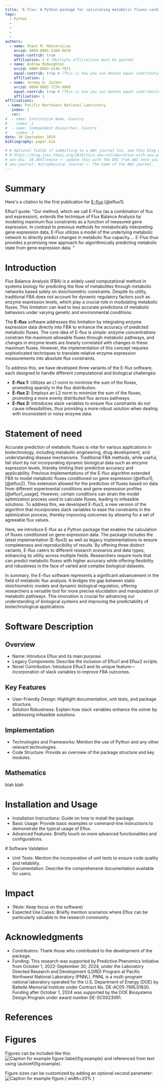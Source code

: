 ```yaml
---
title: 'E-flux: A Python package for calculating metabolic fluxes conditioned on gene expression'
tags:
  - Python
  - 
  - 
  - 
  - 
authors:
  - name: Shant M. Mahserejian
    orcid: 0000-0001-5360-6039
    equal-contrib: true
    affiliation: 1 # (Multiple affiliations must be quoted)
  - name: Andrew McNaughton
    orcid: 0000-0002-4146-7921
    equal-contrib: true # (This is how you can denote equal contributions between multiple authors)
    affiliation: 1
  - name: Jeremy D. Zucker
    orcid: 0000-0002-7276-9009
    equal-contrib: true # (This is how you can denote equal contributions between multiple authors)
    affiliation: 1
affiliations:
 - name: Pacific Northwest National Laboratory
   index: 1
   ror: 
#  - name: Institution Name, Country
#    index: 2
#  - name: Independent Researcher, Country
#    index: 3
date: 30 September 2024
bibliography: paper.bib

# # Optional fields if submitting to a AAS journal too, see this blog post:
# # https://blog.joss.theoj.org/2018/12/a-new-collaboration-with-aas-publishing
# aas-doi: 10.3847/xxxxx <- update this with the DOI from AAS once you know it.
# aas-journal: Astrophysical Journal <- The name of the AAS journal.
---
```


# Summary

Here's a citation to the first publication for [E-flux](https://doi.org/10.1371/journal.pcbi.1000489) [@eflux1].

Eflux1 quote: "Our method, which we call E-Flux (as a combination of flux and expression), extends the technique of Flux Balance Analysis by modeling maximum flux constraints as a function of measured gene expression. In contrast to previous methods for metabolically interpreting gene expression data, E-Flux utilizes a model of the underlying metabolic network to directly predict changes in metabolic flux capacity.... E-Flux thus provides a promising new approach for algorithmically predicting metabolic state from gene expression data. "



# Introduction 

Flux Balance Analysis (FBA) is a widely used computational method in systems biology for predicting the flow of metabolites through metabolic networks based solely on stoichiometric constraints. Despite its utility, traditional FBA does not account for dynamic regulatory factors such as enzyme expression levels, which play a crucial role in modulating metabolic fluxes. This limitation can lead to less accurate predictions of metabolic behaviors under varying genetic and environmental conditions.

The **E-flux** software addresses this limitation by integrating enzyme expression data directly into FBA to enhance the accuracy of predicted metabolic fluxes. The core idea of E-flux is simple: enzyme concentrations constrain the maximum allowable fluxes through metabolic pathways, and changes in enzyme levels are linearly correlated with changes in these maximum fluxes. However, the implementation of this concept requires sophisticated techniques to translate relative enzyme expression measurements into absolute flux constraints.

To address this, we have developed three variants of the E-flux software, each designed to handle different computational and biological challenges:

* **E-flux 1:** Utilizes an L1 norm to minimize the sum of the fluxes, promoting sparsity in the flux distribution.
* **E-flux 2:** Employs an L2 norm to minimize the sum of the fluxes, promoting a more evenly distributed flux across pathways.
* **E-flux 3:** Introduces slack variables to ensure flux constraints do not cause infeasibilities, thus providing a more robust solution when dealing with inconsistent or noisy enzyme data.



# Statement of need

Accurate prediction of metabolic fluxes is vital for various applications in biotechnology, including metabolic engineering, drug development, and understanding disease mechanisms. Traditional FBA methods, while useful, fall short by not incorporating dynamic biological data such as enzyme expression levels, thereby limiting their predictive accuracy and applicability.
Previous implementations of the E-flux algorithm extended FBA to model metabolic fluxes conditioned on gene expression [@eflux1], [@eflux2]. This extension allowed for the prediction of fluxes based on data from different experimental conditions and gene expression profiles [@eflux1_usage]. However, certain conditions can strain the model optimization process used to calculate fluxes, leading to infeasible solutions. To address this, we developed E-flux3, a new version of the algorithm that incorporates slack variables to ease the constraints in the optimization process, thereby improving outcomes by allowing for a set of agreeable flux values.

Here, we introduce E-flux as a Python package that enables the calculation of fluxes conditioned on gene expression data. The package includes the latest implementation (E-flux3) as well as legacy implementations to ensure completeness and reproducibility of results. By offering three distinct variants, E-flux caters to different research scenarios and data types, enhancing its utility across multiple fields. Researchers require tools that can predict metabolic fluxes with higher accuracy while offering flexibility and robustness in the face of varied and complex biological datasets.

In summary, the E-flux software represents a significant advancement in the field of metabolic flux analysis. It bridges the gap between static stoichiometric models and dynamic biological regulation, offering researchers a versatile tool for more precise elucidation and manipulation of metabolic pathways. This innovation is crucial for advancing our understanding of biological systems and improving the predictability of biotechnological applications.
# Software Description

## Overview
- Name: Introduce Eflux and its main purpose.
- Legacy Components: Describe the inclusion of Eflux1 and Eflux2 scripts.
- Novel Contribution: Introduce Eflux3 and its unique feature—incorporation of slack variables to improve FBA outcomes.

## Key Features
- User-Friendly Design: Highlight documentation, unit tests, and package structure.
- Solution Robustness: Explain how slack variables enhance the solver by addressing infeasible solutions.

## Implementation
- Technologies and Frameworks: Mention the use of Python and any other relevant technologies.
- Code Structure: Provide an overview of the package structure and key modules.

## Mathematics
blah blah
<!-- 
Single dollars ($) are required for inline mathematics e.g. $f(x) = e^{\pi/x}$

Double dollars make self-standing equations: 

$$\Theta(x) = \left\{\begin{array}{l}
0\textrm{ if } x < 0\cr
1\textrm{ else}
\end{array}\right.$$

You can also use plain \LaTeX for equations
\begin{equation}\label{eq:fourier}
\hat f(\omega) = \int_{-\infty}^{\infty} f(x) e^{i\omega x} dx
\end{equation}
and refer to \autoref{eq:fourier} from text. -->


# Installation and Usage
- Installation Instructions: Guide on how to install the package.
- Basic Usage: Provide basic examples or command-line instructions to demonstrate the typical usage of Eflux.
- Advanced Features: Briefly touch on more advanced functionalities and configurations.


# Software Validation
- Unit Tests: Mention the incorporation of unit tests to ensure code quality and reliability.
- Documentation: Describe the comprehensive documentation available for users.


# Impact
- (Note: Keep focus on the software)
- Expected Use Cases: Briefly mention scenarios where Eflux can be particularly valuable to the research community.


# Acknowledgments
- Contributors: Thank those who contributed to the development of the package.
- Funding: This research was supported by Predictive Phenomics Initiative from October 1, 2022-September 30, 2024, under the Laboratory Directed Research and Development (LDRD) Program at Pacific Northwest National Laboratory (PNNL).  PNNL is a multi-program national laboratory operated for the U.S. Department of Energy (DOE) by Battelle Memorial Institute under Contract No. DE-AC05-76RL01830.  Funding after October 1, 2024 was supported by  the DOE Biosystems Design Program under award number DE-SC0023091.



# References

 

<!-- Citations to entries in paper.bib should be in
[rMarkdown](http://rmarkdown.rstudio.com/authoring_bibliographies_and_citations.html)
format.

If you want to cite a software repository URL (e.g. something on GitHub without a preferred
citation) then you can do it with the example BibTeX entry below for @fidgit.

For a quick reference, the following citation commands can be used:
- `@author:2001`  ->  "Author et al. (2001)"
- `[@author:2001]` -> "(Author et al., 2001)"
- `[@author1:2001; @author2:2001]` -> "(Author1 et al., 2001; Author2 et al., 2002)" -->

# Figures

Figures can be included like this:
![Caption for example figure.\label{fig:example}](figure.png)
and referenced from text using \autoref{fig:example}.

Figure sizes can be customized by adding an optional second parameter:
![Caption for example figure.](figure.png){ width=20% }


